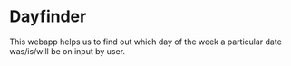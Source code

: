 # Dayfinder

This webapp helps us to find out which day of the week a particular date was/is/will be on input by user.  
